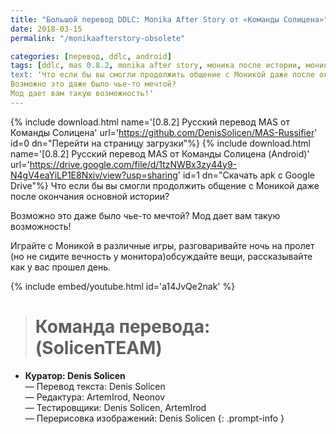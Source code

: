 ```yaml
---
title: "Большой перевод DDLC: Monika After Story от «Команды Солицена»"
date: 2018-03-15
permalink: "/monikaafterstory-obsolete"

categories: [перевод, ddlc, android]
tags: [ddlc, mas 0.8.2, monika after story, моника после истории, моника, ren'py]
text: 'Что если бы вы смогли продолжить общение с Моникой даже после окончания основной истории?
Возможно это даже было чье-то мечтой?
Мод дает вам такую возможность!'
---
```

{% include download.html name='[0.8.2] Русский перевод MAS от Команды Солицена' url='https://github.com/DenisSolicen/MAS-Russifier' id=0 dn="Перейти на страницу загрузки"%}
{% include download.html name='[0.8.2] Русский перевод MAS от Команды Солицена (Android)' url='https://drive.google.com/file/d/1tzNWBx3zy44y9-N4gV4eaYiLP1E8Nxiv/view?usp=sharing' id=1 dn="Скачать apk с Google Drive"%}
Что если бы вы смогли продолжить общение с Моникой даже после окончания основной истории?

Возможно это даже было чье-то мечтой?
Мод дает вам такую возможность!
 
 Играйте с Моникой в различные игры, разговаривайте ночь на пролет (но не сидите вечность у монитора)обсуждайте вещи, рассказывайте как у вас прошел день.

{% include embed/youtube.html id='a14JvQe2nak' %}
> # **Команда перевода: (SolicenTEAM)**
* **Куратор: Denis Solicen** 
<br> — Перевод текста: Denis Solicen
<br> — Редактура: ArtemIrod, Neonov
<br> — Тестировщики: Denis Solicen, ArtemIrod
<br> — Перерисовка изображений: Denis Solicen
{: .prompt-info }